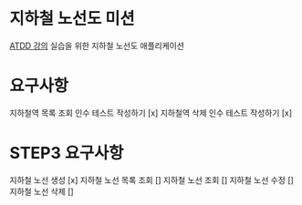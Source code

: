 # 지하철 노선도 미션

[ATDD 강의](https://edu.nextstep.camp/c/R89PYi5H) 실습을 위한 지하철 노선도 애플리케이션

# 요구사항

지하철역 목록 조회 인수 테스트 작성하기 [x]
지하철역 삭제 인수 테스트 작성하기 [x]

# STEP3 요구사항

지하철 노선 생성 [x]
지하철 노선 목록 조회 []
지하철 노선 조회 []
지하철 노선 수정 []
지하철 노선 삭제 []
